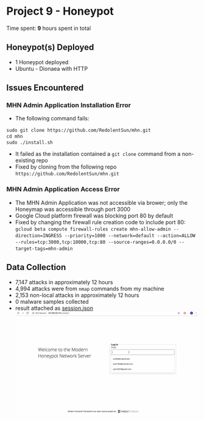 # Project 9 - Honeypot

Time spent: **9** hours spent in total

## Honeypot(s) Deployed
  - 1 Honeypot deployed
  - Ubuntu - Dionaea with HTTP
  
## Issues Encountered

### MHN Admin Application Installation Error
  - The following command fails:
  ```
  sudo git clone https://github.com/RedolentSun/mhn.git
  cd mhn
  sudo ./install.sh
  ``` 
  - It failed as the installation contained a ```git clone``` command from a non-existing repo
  - Fixed by cloning from the following repo ```https://github.com/RedolentSun/mhn.git```
  
### MHN Admin Application Access Error
  - The MHN Admin Application was not accessible via brower; only the Honeymap was accessible through port 3000
  - Google Cloud platform firewall was blocking port 80 by default
  - Fixed by changing the firewall rule creation code to include port 80: ```gcloud beta compute firewall-rules create mhn-allow-admin --direction=INGRESS --priority=1000 --network=default --action=ALLOW --rules=tcp:3000,tcp:10000,tcp:80 --source-ranges=0.0.0.0/0 --target-tags=mhn-admin```
  
## Data Collection
  - 7,147 attacks in approximately 12 hours
  - 4,994 attacks were from ```nmap``` commands from my machine
  - 2,153 non-local attacks in approximately 12 hours
  - 0 malware samples collected
  - result attached as [session.json](session.json)
  ![](mhn-admin.gif)
